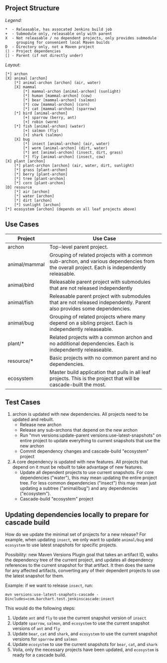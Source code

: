 Project Structure
-----------------

*Legend:*
```
*  - Releasable, has assocated Jenkins build job
+  - Submodule only, releasable only with parent
X  - Not releasable / no dependent projects, only provides submodule
     grouping for convenient local Maven builds
D  - Directory only, not a Maven project
() - Project dependencies
[] - Parent (if not directly under)
```

*Layout:*
```
[*] archon
[X] animal [archon]
	[*] animal-archon [archon] (air, water)
	[X] mammal
		[*] mammal-archon [animal-archon] (sunlight)
		[*] human [mammal-archon] (cow)
		[*] bear [mammal-archon] (salmon)
		[*] cow [mammal-archon] (corn)
		[*] cat [mammal-archon] (sparrow)
	[*] bird [animal-archon]
		[+] sparrow (berry, ant)
		[+] robin (worm)
	[*] fish [animal-archon] (water)
		[+] salmon (fly)
		[+] shark (salmon)
	[X] bug
		[*] insect [animal-archon] (air, water)
		[*] worm [animal-archon] (dirt, water)
		[*] ant [animal-archon] (insect, dirt, grass)
		[*] fly [animal-archon] (insect, cow)
[X] plant [archon]
	[*] plant-archon [archon] (air, water, dirt, sunlight)
	[*] grass [plant-archon]
	[*] berry [plant-archon]
	[*] tree [plant-archon]
	[*] corn [plant-archon]
[D] resource
	[*] air [archon]
	[*] water [archon]
	[*] dirt [archon]
	[*] sunlight [archon]
[*] ecosystem [archon] (depends on all leaf projects above)
```

Use Cases
-------------------------------------------------------------------------------

|Project|Use Case|
|-------|--------|
|archon|Top-level parent project.|
|animal/mammal|Grouping of related projects with a common sub-archon, and various dependencies from the overall project. Each is independently releasable.|
|animal/bird|Releasable parent project with submodules that are not released independently|
|animal/fish|Releasable parent project with submodules that are not released independently. Parent also provides some dependencies.|
|animal/bug|Grouping of related projects where many depend on a sibling project. Each is independently releaseable.|
|plant/*|Related projects with a common archon and no additional dependencies. Each is independently releaseable.|
|resource/*|Basic projects with no common parent and no dependencies.|
|ecosystem|Master build application that pulls in all leaf projects. This is the project that will be cascade-built the most.|

Test Cases
-------------------------------------------------------------------------------

1.	archon is updated with new dependencies. All projects need to be updated
	and rebuilt.
	* Release new archon
	* Release any sub-archons that depend on the new archon
	* Run "mvn versions:update-parent versions:use-latest-snapshots" on entire
	  project to update everything to current snapshots that use the new archon
	* Commit dependency changes and cascade-build "ecosystem" project
2.	A core dependency is updated with new features. All projects that depend
	on it must be rebuilt to take advantage of new features.
	* Update all dependent projects to use current snapshots. For core
	  dependencies ("water"), this may mean updating the entire project
	  tree. For less common dependencies ("insect") this may mean just
	  updating a subtree ("animal/bug") and any dependencies ("ecosystem").
	* Cascade-build "ecosystem" project

Updating dependencies locally to prepare for cascade build
-------------------------------------------------------------------------------

How do we update the minimal set of projects for a new release? For example,
when updating `insect`, we only want to update `animal/bug` and `ecosystem`
to use latest snapshots for specific projects.

Possibility: new Maven Versions Plugin goal that takes an artifact ID,
walks the dependency tree of the current project, and updates all dependency
references to the current snapshot for that artifact. It then does the same
for any affected artifacts, converting any of their dependent projects to
use the latest snapshot for them.

Example: if we want to release `insect`, run:
  
`mvn versions:use-latest-snaphots-cascade
	-Dincludes=com.barchart.test.jenkinscascade:insect`

This would do the following steps:
1. Update `ant` and `fly` to use the current snapshot version of `insect`
2. Update `sparrow`, `salmon`, and `ecosystem` to use the current snapshot
   versions of `ant` and `fly`
3. Update `bear`, `cat` and `shark`, and `ecosystem` to use the current
snapshot versions for `sparrow` and `salmon`
4. Update `ecosystem` to use the current snapshots for `bear`, `cat`, and
`shark`
5. Voila, only the necessary projects have been updated, and `ecosystem`
is ready for a cascade build.
